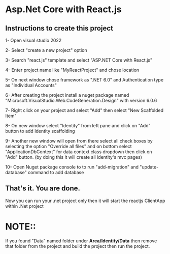 # Asp.Net Core with React.js


## Instructions to create this project
1-  Open visual studio 2022

2-  Select "create a new project" option

3-  Search "react.js" template and select "ASP.NET Core with React.js"

4-  Enter project name like "MyReactProject" and chose location

5-  On next window chose framework as ".NET 6.0" and Authentication type as "Individual Accounts"

6-  After creating the project install a nuget package named "Microsoft.VisualStudio.Web.CodeGeneration.Design" with version 6.0.6

7-  Right click on your project and select "Add" then select "New Scaffolded Item"

8-  On new window select "Identity" from left pane and click on "Add" button to add Identity scaffolding

9-  Another new window will open from there select all check boxes by selecting the option "Override all files" and on bottom select "ApplicationDbContext" for data context class dropdown then click on "Add" button.   (by doing this it will create all identity's mvc pages)

10- Open Nuget package console to to run "add-migration" and "update-database" command to add database


## That's it. You are done.
Now you can run your .net project only then it will start the reactjs ClientApp within .Net project


# NOTE::
If you found "Data" named folder under **Area/Identity/Data** then remove that folder from the project and build the project then run the project.
